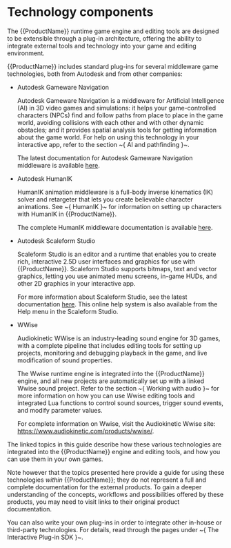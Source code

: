 ﻿# Technology components

The {{ProductName}} runtime game engine and editing tools are designed to be extensible through a plug-in architecture, offering the ability to integrate external tools and technology into your game and editing environment.

{{ProductName}} includes standard plug-ins for several middleware game technologies, both from Autodesk and from other companies:

*	Autodesk Gameware Navigation

	Autodesk Gameware Navigation is a middleware for Artificial Intelligence (AI) in 3D video games and simulations: it helps your game-controlled characters (NPCs) find and follow paths from place to place in the game world, avoiding collisions with each other and with other dynamic obstacles; and it provides spatial analysis tools for getting information about the game world. For help on using this technology in your interactive app, refer to the section ~{ AI and pathfinding }~.

	The latest documentation for Autodesk Gameware Navigation middleware is available [here](http://www.autodesk.com/navigation-sdkdoc-2016-enu).

*	Autodesk HumanIK

	HumanIK animation middleware is a full-body inverse kinematics (IK) solver and retargeter that lets you create believable character animations. See ~{ HumanIK }~ for information on setting up characters with HumanIK in {{ProductName}}.

	The complete HumanIK middleware documentation is available [here](http://www.autodesk.com/humanik-sdkdoc-2016-enu).

*	Autodesk Scaleform Studio

	Scaleform Studio is an editor and a runtime that enables you to create rich, interactive 2.5D user interfaces and graphics for use with {{ProductName}}. Scaleform Studio supports bitmaps, text and vector graphics, letting you use animated menu screens, in-game HUDs, and other 2D graphics in your interactive app.

	For more information about Scaleform Studio, see the latest documentation [here](http://www.autodesk.com/scaleformstudio-help). This online help system is also available from the Help menu in the Scaleform Studio.

*	WWise

	Audiokinetic WWise is an industry-leading sound engine for 3D games, with a complete pipeline that includes editing tools for setting up projects, monitoring and debugging playback in the game, and live modification of sound properties.

	The Wwise runtime engine is integrated into the {{ProductName}} engine, and all new projects are automatically set up with a linked Wwise sound project. Refer to the section ~{ Working with audio }~ for more information on how you can use Wwise editing tools and integrated Lua functions to control sound sources, trigger sound events, and modify parameter values.

	For complete information on Wwise, visit the Audiokinetic Wwise site: <https://www.audiokinetic.com/products/wwise/>.

The linked topics in this guide describe how these various technologies are integrated into the {{ProductName}} engine and editing tools, and how you can use them in your own games.

Note however that the topics presented here provide a guide for using these technologies *within* {{ProductName}}; they do not represent a full and complete documentation for the external products. To gain a deeper understanding of the concepts, workflows and possibilities offered by these products, you may need to visit links to their original product documentation.

You can also write your own plug-ins in order to integrate other in-house or third-party technologies. For details, read through the pages under ~{ The Interactive Plug-in SDK }~.
